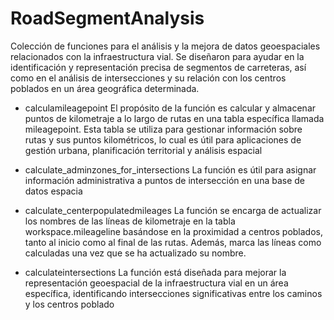 # RoadSegmentAnalysis
Colección de funciones para el análisis y la mejora de datos geoespaciales relacionados con la infraestructura vial. Se diseñaron para ayudar en la identificación y representación precisa de segmentos de carreteras, así como en el análisis de intersecciones y su relación con los centros poblados en un área geográfica determinada.


- calculamileagepoint
El propósito de la función es calcular y almacenar puntos de kilometraje a lo largo de rutas en una tabla específica llamada mileagepoint. Esta tabla se utiliza para gestionar información sobre rutas y sus puntos kilométricos, lo cual es útil para aplicaciones de gestión urbana, planificación territorial y análisis espacial

- calculate_adminzones_for_intersections
La función es útil para asignar información administrativa a puntos de intersección en una base de datos espacia

- calculate_centerpopulatedmileages
La función se encarga de actualizar los nombres de las líneas de kilometraje en la tabla workspace.mileageline basándose en la proximidad a centros poblados, tanto al inicio como al final de las rutas. Además, marca las líneas como calculadas una vez que se ha actualizado su nombre.

- calculateintersections
La función está diseñada para mejorar la representación geoespacial de la infraestructura vial en un área específica, identificando intersecciones significativas entre los caminos y los centros poblado
